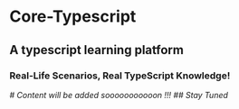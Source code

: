 # Core-Typescript
## A typescript learning platform
### Real-Life Scenarios, Real TypeScript Knowledge!


*# Content will be added sooooooooooon !!!*
*## Stay Tuned*
